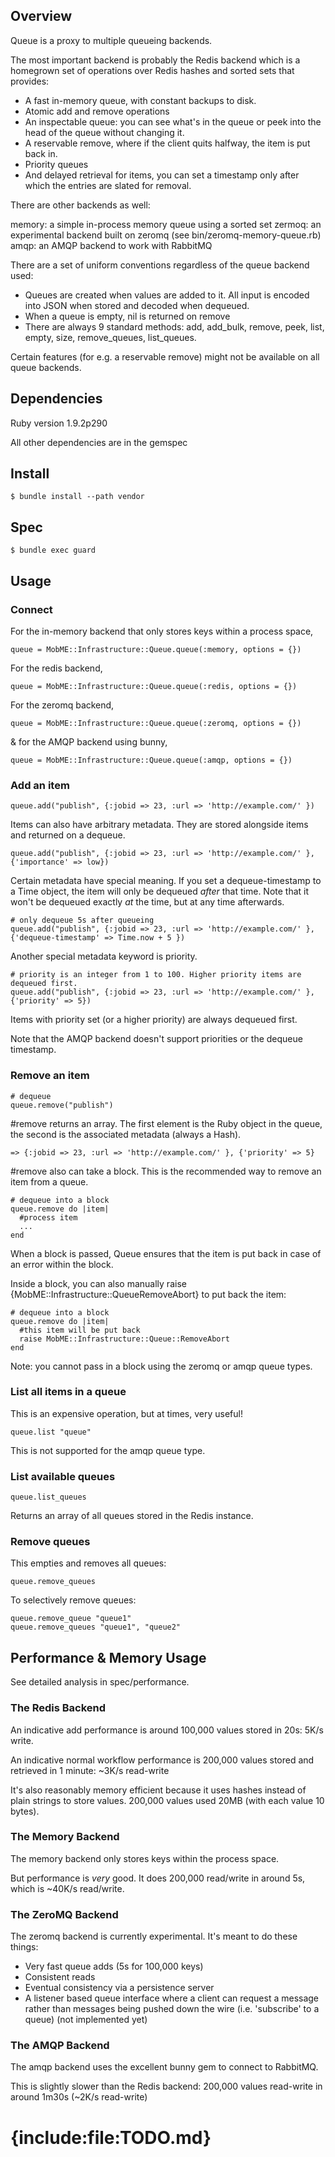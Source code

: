 
## Overview
Queue is a proxy to multiple queueing backends.

The most important backend is probably the Redis backend which is a homegrown set of operations over Redis hashes and sorted sets that provides:

* A fast in-memory queue, with constant backups to disk.
* Atomic add and remove operations
* An inspectable queue: you can see what's in the queue or peek into the head of the queue without changing it.
* A reservable remove, where if the client quits halfway, the item is put back in.
* Priority queues
* And delayed retrieval for items, you can set a timestamp only after which the entries are slated for removal.

There are other backends as well: 

memory: a simple in-process memory queue using a sorted set
zermoq: an experimental backend built on zeromq (see bin/zeromq-memory-queue.rb)
amqp: an AMQP backend to work with RabbitMQ

There are a set of uniform conventions regardless of the queue backend used:

* Queues are created when values are added to it. All input is encoded into JSON when stored and decoded when dequeued.
* When a queue is empty, nil is returned on remove
* There are always 9 standard methods: add, add\_bulk, remove, peek, list, empty, size, remove\_queues, list_queues.

Certain features (for e.g. a reservable remove) might not be available on all queue backends.

## Dependencies

Ruby version 1.9.2p290

All other dependencies are in the gemspec

## Install

    $ bundle install --path vendor

## Spec
    
    $ bundle exec guard

## Usage

### Connect

For the in-memory backend that only stores keys within a process space,

    queue = MobME::Infrastructure::Queue.queue(:memory, options = {})
                                   
For the redis backend,             
                                   
    queue = MobME::Infrastructure::Queue.queue(:redis, options = {})
                                   
For the zeromq backend,            
                                   
    queue = MobME::Infrastructure::Queue.queue(:zeromq, options = {})
                                   
& for the AMQP backend using bunny,
                                   
    queue = MobME::Infrastructure::Queue.queue(:amqp, options = {})

### Add an item

    queue.add("publish", {:jobid => 23, :url => 'http://example.com/' })
    
Items can also have arbitrary metadata. They are stored alongside items and returned on a dequeue. 

    queue.add("publish", {:jobid => 23, :url => 'http://example.com/' }, {'importance' => low})

Certain metadata have special meaning. If you set a dequeue-timestamp to a Time object, the item will only be dequeued *after* that time. Note that it won't be dequeued exactly *at* the time, but at any time afterwards.

    # only dequeue 5s after queueing
    queue.add("publish", {:jobid => 23, :url => 'http://example.com/' }, {'dequeue-timestamp' => Time.now + 5 })

Another special metadata keyword is priority.

    # priority is an integer from 1 to 100. Higher priority items are dequeued first.
    queue.add("publish", {:jobid => 23, :url => 'http://example.com/' }, {'priority' => 5})

Items with priority set (or a higher priority) are always dequeued first.

Note that the AMQP backend doesn't support priorities or the dequeue timestamp.

### Remove an item

    # dequeue
    queue.remove("publish")
    
\#remove returns an array. The first element is the Ruby object in the queue, the second is the associated metadata (always a Hash).

    => {:jobid => 23, :url => 'http://example.com/' }, {'priority' => 5}
    
\#remove also can take a block. This is the recommended way to remove an item from a queue.

    # dequeue into a block
    queue.remove do |item|
      #process item
      ...
    end
    
When a block is passed, Queue ensures that the item is put back in case of an error within the block.

Inside a block, you can also manually raise {MobME::Infrastructure::QueueRemoveAbort} to put back the item:

    # dequeue into a block
    queue.remove do |item|
      #this item will be put back
      raise MobME::Infrastructure::Queue::RemoveAbort
    end
    
Note: you cannot pass in a block using the zeromq or amqp queue types.
    
### List all items in a queue

This is an expensive operation, but at times, very useful!

    queue.list "queue"

This is not supported for the amqp queue type.

### List available queues

    queue.list_queues

Returns an array of all queues stored in the Redis instance.

### Remove queues

This empties and removes all queues:

    queue.remove_queues

To selectively remove queues:

    queue.remove_queue "queue1"
    queue.remove_queues "queue1", "queue2"

## Performance & Memory Usage

See detailed analysis in spec/performance.

### The Redis Backend

An indicative add performance is around 100,000 values stored in 20s: 5K/s write.

An indicative normal workflow performance is 200,000 values stored and retrieved in 1 minute: ~3K/s read-write

It's also reasonably memory efficient because it uses hashes instead of plain strings to store values. 200,000 values used 20MB (with each value 10 bytes).

### The Memory Backend

The memory backend only stores keys within the process space.

But performance is *very* good. It does 200,000 read/write in around 5s, which is ~40K/s read/write.

### The ZeroMQ Backend

The zeromq backend is currently experimental. It's meant to do these things:

* Very fast queue adds (5s for 100,000 keys)
* Consistent reads
* Eventual consistency via a persistence server
* A listener based queue interface where a client can request a message rather than messages being pushed down the wire (i.e. 'subscribe' to a queue) (not implemented yet)

### The AMQP Backend

The amqp backend uses the excellent bunny gem to connect to RabbitMQ.

This is slightly slower than the Redis backend: 200,000 values read-write in around 1m30s (~2K/s read-write)

# {include:file:TODO.md}
